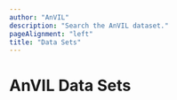 ```yaml
---
author: "AnVIL"
description: "Search the AnVIL dataset."
pageAlignment: "left"
title: "Data Sets"
---
```


# AnVIL Data Sets

<data-search></data-search>

<data-summary></data-summary>

<data-detail study><data-detail/>

